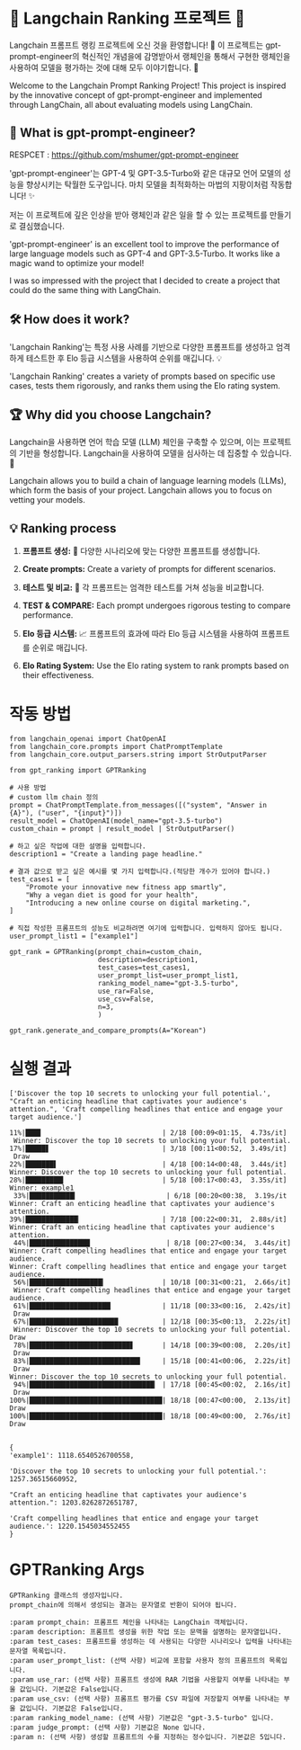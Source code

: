# 🌟 Langchain Ranking 프로젝트 🌟

Langchain 프롬프트 랭킹 프로젝트에 오신 것을 환영합니다! 🎉 이 프로젝트는 gpt-prompt-engineer의 혁신적인 개념을에 감명받아서 랭체인을 통해서 구현한 랭체인을 사용하여 모델을 평가하는 것에 대해 모두 이야기합니다. 🚀

Welcome to the Langchain Prompt Ranking Project!  This project is inspired by the innovative concept of gpt-prompt-engineer and implemented through LangChain, all about evaluating models using LangChain. 

## 🤖 What is gpt-prompt-engineer?

RESPCET : https://github.com/mshumer/gpt-prompt-engineer

'gpt-prompt-engineer'는 GPT-4 및 GPT-3.5-Turbo와 같은 대규모 언어 모델의 성능을 향상시키는 탁월한 도구입니다. 마치 모델을 최적화하는 마법의 지팡이처럼 작동합니다! ✨

저는 이 프로젝트에 깊은 인상을 받아 랭체인과 같은 일을 할 수 있는 프로젝트를 만들기로 결심했습니다. 

'gpt-prompt-engineer' is an excellent tool to improve the performance of large language models such as GPT-4 and GPT-3.5-Turbo. It works like a magic wand to optimize your model! 

I was so impressed with the project that I decided to create a project that could do the same thing with LangChain. 

## 🛠 How does it work?

'Langchain Ranking'는 특정 사용 사례를 기반으로 다양한 프롬프트를 생성하고 엄격하게 테스트한 후 Elo 등급 시스템을 사용하여 순위를 매깁니다. 💡

'Langchain Ranking' creates a variety of prompts based on specific use cases, tests them rigorously, and ranks them using the Elo rating system. 

## 🏆 Why did you choose Langchain?

Langchain을 사용하면 언어 학습 모델 (LLM) 체인을 구축할 수 있으며, 이는 프로젝트의 기반을 형성합니다. Langchain을 사용하여 모델을 심사하는 데 집중할 수 있습니다. 💪

Langchain allows you to build a chain of language learning models (LLMs), which form the basis of your project. Langchain allows you to focus on vetting your models. 

## 💡 Ranking process

1. **프롬프트 생성:** 🤔 다양한 시나리오에 맞는 다양한 프롬프트를 생성합니다.
2. 
   **Create prompts:**  Create a variety of prompts for different scenarios.
   
3. **테스트 및 비교:** 🧪 각 프롬프트는 엄격한 테스트를 거쳐 성능을 비교합니다.
4. 
   **TEST & COMPARE:**  Each prompt undergoes rigorous testing to compare performance.
   
5. **Elo 등급 시스템:** 📈 프롬프트의 효과에 따라 Elo 등급 시스템을 사용하여 프롬프트를 순위로 매깁니다.
6. 
   **Elo Rating System:**  Use the Elo rating system to rank prompts based on their effectiveness.


# 작동 방법
```
from langchain_openai import ChatOpenAI
from langchain_core.prompts import ChatPromptTemplate
from langchain_core.output_parsers.string import StrOutputParser

from gpt_ranking import GPTRanking

# 사용 방법
# custom llm chain 정의
prompt = ChatPromptTemplate.from_messages([("system", "Answer in {A}"), ("user", "{input}")])
result_model = ChatOpenAI(model_name="gpt-3.5-turbo")
custom_chain = prompt | result_model | StrOutputParser()

# 하고 싶은 작업에 대한 설명을 입력합니다.
description1 = "Create a landing page headline."

# 결과 값으로 받고 싶은 예시를 몇 가지 입력합니다.(적당한 개수가 있어야 합니다.)
test_cases1 = [
    "Promote your innovative new fitness app smartly",
    "Why a vegan diet is good for your health",
    "Introducing a new online course on digital marketing.",
]

# 직접 작성한 프롬프트의 성능도 비교하려면 여기에 입력합니다. 입력하지 않아도 됩니다.
user_prompt_list1 = ["example1"]

gpt_rank = GPTRanking(prompt_chain=custom_chain,
                      description=description1,
                      test_cases=test_cases1,
                      user_prompt_list=user_prompt_list1,
                      ranking_model_name="gpt-3.5-turbo",
                      use_rar=False,
                      use_csv=False,
                      n=3,
                      )

gpt_rank.generate_and_compare_prompts(A="Korean")
```
# 실행 결과
```commandline
['Discover the top 10 secrets to unlocking your full potential.', "Craft an enticing headline that captivates your audience's attention.", 'Craft compelling headlines that entice and engage your target audience.']

11%|███▊                              | 2/18 [00:09<01:15,  4.73s/it]
 Winner: Discover the top 10 secrets to unlocking your full potential.
17%|█████▋                            | 3/18 [00:11<00:52,  3.49s/it]
 Draw
22%|███████▌                          | 4/18 [00:14<00:48,  3.44s/it]
Winner: Discover the top 10 secrets to unlocking your full potential.
28%|█████████▍                        | 5/18 [00:17<00:43,  3.35s/it]
Winner: example1
 33%|███████████▎                      | 6/18 [00:20<00:38,  3.19s/it
Winner: Craft an enticing headline that captivates your audience's attention.
39%|█████████████▏                    | 7/18 [00:22<00:31,  2.88s/it]
Winner: Craft an enticing headline that captivates your audience's attention.
 44%|███████████████                   | 8/18 [00:27<00:34,  3.44s/it]
Winner: Craft compelling headlines that entice and engage your target audience.
Winner: Craft compelling headlines that entice and engage your target audience.
 56%|██████████████████▎              | 10/18 [00:31<00:21,  2.66s/it]
 Winner: Craft compelling headlines that entice and engage your target audience.
 61%|████████████████████▏            | 11/18 [00:33<00:16,  2.42s/it]
 Draw
 67%|██████████████████████           | 12/18 [00:35<00:13,  2.22s/it]
 Winner: Discover the top 10 secrets to unlocking your full potential.
Draw
 78%|█████████████████████████▋       | 14/18 [00:39<00:08,  2.20s/it]
 Draw
 83%|███████████████████████████▌     | 15/18 [00:41<00:06,  2.22s/it]
 Draw
Winner: Discover the top 10 secrets to unlocking your full potential.
 94%|███████████████████████████████▏ | 17/18 [00:45<00:02,  2.16s/it]
 Draw
100%|█████████████████████████████████| 18/18 [00:47<00:00,  2.13s/it]
Draw
100%|█████████████████████████████████| 18/18 [00:49<00:00,  2.76s/it]
Draw


{
'example1': 1118.6540526700558,

'Discover the top 10 secrets to unlocking your full potential.': 1257.36515660952,

"Craft an enticing headline that captivates your audience's attention.": 1203.8262872651787,

'Craft compelling headlines that entice and engage your target audience.': 1220.1545034552455
}

```
# GPTRanking Args

```
GPTRanking 클래스의 생성자입니다.
prompt_chain에 의해서 생성되는 결과는 문자열로 반환이 되어야 됩니다.

:param prompt_chain: 프롬프트 체인을 나타내는 LangChain 객체입니다.
:param description: 프롬프트 생성을 위한 작업 또는 문맥을 설명하는 문자열입니다.
:param test_cases: 프롬프트를 생성하는 데 사용되는 다양한 시나리오나 입력을 나타내는 문자열 목록입니다.
:param user_prompt_list: (선택 사항) 비교에 포함할 사용자 정의 프롬프트의 목록입니다.
:param use_rar: (선택 사항) 프롬프트 생성에 RAR 기법을 사용할지 여부를 나타내는 부울 값입니다. 기본값은 False입니다.
:param use_csv: (선택 사항) 프롬프트 평가를 CSV 파일에 저장할지 여부를 나타내는 부울 값입니다. 기본값은 False입니다.
:param ranking_model_name: (선택 사항) 기본값은 "gpt-3.5-turbo" 입니다.
:param judge_prompt: (선택 사항) 기본값은 None 입니다.
:param n: (선택 사항) 생성할 프롬프트의 수를 지정하는 정수입니다. 기본값은 5입니다.
```
